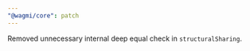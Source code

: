 ```yaml
---
"@wagmi/core": patch
---
```


Removed unnecessary internal deep equal check in `structuralSharing`.
